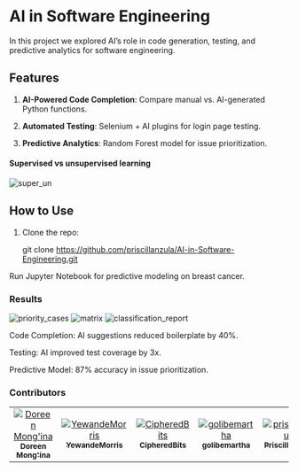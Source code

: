 # AI in Software Engineering  

In this project we explored AI’s role in code generation, testing, and predictive analytics for software engineering.  

## **Features**  

1. **AI-Powered Code Completion**: Compare manual vs. AI-generated Python functions.
     
2. **Automated Testing**: Selenium + AI plugins for login page testing.
    
3. **Predictive Analytics**: Random Forest model for issue prioritization.

  #### Supervised vs unsupervised learning

   ![super_un](https://github.com/user-attachments/assets/d78226d1-8fd0-4fa6-b1de-dfabfeb293ed)


## **How to Use**  

1. Clone the repo:  
    
   git clone https://github.com/priscillanzula/AI-in-Software-Engineering.git
   
Run Jupyter Notebook for predictive modeling on breast cancer.



### Results
![priority_cases](https://github.com/user-attachments/assets/4ee86def-398e-4b1c-9e94-fc30748e4ead)
![matrix](https://github.com/user-attachments/assets/4d3fd38f-6f0d-428c-bad3-3e1ab9e0fb07)
![classification_report](https://github.com/user-attachments/assets/8a5c3cc0-5a04-4116-8108-254b4a98bf9a)


Code Completion: AI suggestions reduced boilerplate by 40%.

Testing: AI improved test coverage by 3x.

Predictive Model: 87% accuracy in issue prioritization.

### Contributors
<!-- readme: contributors -start -->
<table>
  <thead>
  <tbody>
    <tr>
      <td align="center">
        <a href="https://github.com/Doreenmongina">
          <img src="https://avatars.githubusercontent.com/u/128931394?v=4" ;" alt="Doreen Mong'ina"/>
          <br />
          <sub><b>Doreen Mong'ina</b></sub>
        </a>
      </td>
      <td align="center">
        <a href="https://github.com/YewandeMorris">
          <img src="https://avatars.githubusercontent.com/u/204194948?v=4" alt="YewandeMorris"/>
          <br />
          <sub><b>YewandeMorris</b></sub>
        </a>
      </td>
      <td align="center">
        <a href="https://github.com/CipheredBits">
          <img src="https://avatars.githubusercontent.com/u/200938747?v=4" alt="CipheredBits"/>
          <br />
          <sub><b>CipheredBits</b></sub>
        </a>
      </td>
         <td align="center">
        <a href="https://github.com/golibemartha">
          <img src="https://avatars.githubusercontent.com/u/111166248?v=4" alt="golibemartha"/>
          <br />
          <sub><b>golibemartha</b></sub>
        </a>
      </td>
      <td align="center">
        <a href="https://github.com/priscillanzula">
          <img src="https://avatars.githubusercontent.com/u/144167777?v=4" ;" alt="priscillanzula"/>
          <br />
          <sub><b>Priscilla Nzula</b></sub>
        </a>
      </td>
    </tr>
  </tbody>
</thead>
</table>
<!-- readme: contributors -end -->

